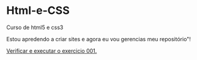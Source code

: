 # Html-e-CSS
 Curso de html5 e css3

Estou apredendo a criar sites e agora eu vou gerencias meu repositório"!

<a href="https://jhonnybantim.github.io/Html-e-CSS/exercicios/EX001/index.html"> Verificar e executar o exercicio  001.</a>